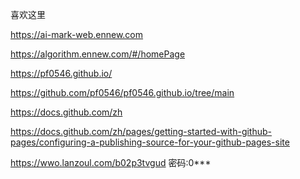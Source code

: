 喜欢这里

https://ai-mark-web.ennew.com

https://algorithm.ennew.com/#/homePage


https://pf0546.github.io/

https://github.com/pf0546/pf0546.github.io/tree/main

https://docs.github.com/zh

https://docs.github.com/zh/pages/getting-started-with-github-pages/configuring-a-publishing-source-for-your-github-pages-site

https://wwo.lanzoul.com/b02p3tvgud      密码:0***
